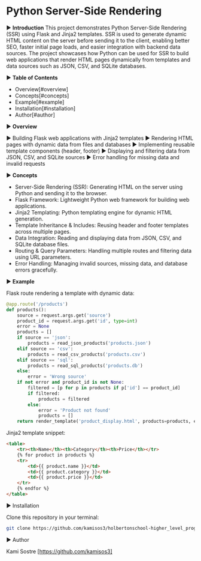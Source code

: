 # Python Server-Side Rendering

▶ **Introduction**
This project demonstrates Python Server-Side Rendering (SSR) using Flask and Jinja2 templates. SSR is used to generate dynamic HTML content on the server before sending it to the client, enabling better SEO, faster initial page loads, and easier integration with backend data sources. The project showcases how Python can be used for SSR to build web applications that render HTML pages dynamically from templates and data sources such as JSON, CSV, and SQLite databases.

▶ **Table of Contents**

- Overview[#overview]
- Concepts[#concepts]
- Example[#example]
- Installation[#installation]
- Author[#author]

▶ **Overview**

► Building Flask web applications with Jinja2 templates
► Rendering HTML pages with dynamic data from files and databases
► Implementing reusable template components (header, footer)
► Displaying and filtering data from JSON, CSV, and SQLite sources
► Error handling for missing data and invalid requests

▶ **Concepts**

- Server-Side Rendering (SSR): Generating HTML on the server using Python and sending it to the browser.
- Flask Framework: Lightweight Python web framework for building web applications.
- Jinja2 Templating: Python templating engine for dynamic HTML generation.
- Template Inheritance & Includes: Reusing header and footer templates across multiple pages.
- Data Integration: Reading and displaying data from JSON, CSV, and SQLite database files.
- Routing & Query Parameters: Handling multiple routes and filtering data using URL parameters.
- Error Handling: Managing invalid sources, missing data, and database errors gracefully.

▶ **Example**

Flask route rendering a template with dynamic data:

```python
@app.route('/products')
def products():
    source = request.args.get('source')
    product_id = request.args.get('id', type=int)
    error = None
    products = []
    if source == 'json':
        products = read_json_products('products.json')
    elif source == 'csv':
        products = read_csv_products('products.csv')
    elif source == 'sql':
        products = read_sql_products('products.db')
    else:
        error = 'Wrong source'
    if not error and product_id is not None:
        filtered = [p for p in products if p['id'] == product_id]
        if filtered:
            products = filtered
        else:
            error = 'Product not found'
            products = []
    return render_template('product_display.html', products=products, error=error)
```

Jinja2 template snippet:

```html
<table>
    <tr><th>Name</th><th>Category</th><th>Price</th></tr>
    {% for product in products %}
    <tr>
        <td>{{ product.name }}</td>
        <td>{{ product.category }}</td>
        <td>{{ product.price }}</td>
    </tr>
    {% endfor %}
</table>
```

▶ Installation

Clone this repository in your terminal:

```bash
git clone https://github.com/kamisos3/holbertonschool-higher_level_programming/tree/main/python-server_side_rendering
```

▶ Author

Kami Sostre [https://github.com/kamisos3]